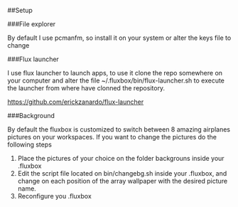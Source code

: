 ##Setup

###File explorer

By default I use pcmanfm, so install it on your system or alter the keys file to change

###Flux launcher

I use flux launcher to launch apps, to use it clone the repo somewhere on your computer and alter the file ~/.fluxbox/bin/flux-launcher.sh to execute the launcher from where have clonned the repository.

https://github.com/erickzanardo/flux-launcher

###Background

By default the fluxbox is customized to switch between 8 amazing airplanes pictures on your workspaces. If you want to change the pictures
do the following steps

1. Place the pictures of your choice on the folder backgrouns inside your .fluxbox
2. Edit the script file located on bin/changebg.sh inside your .fluxbox, and change on each position of the array wallpaper with the desired picture name.
3. Reconfigure you .fluxbox
